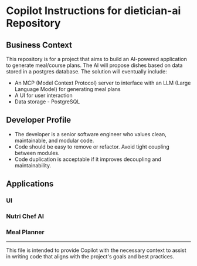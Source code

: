 # Copilot Instructions for dietician-ai Repository

## Business Context
This repository is for a project that aims to build an AI-powered application to generate meal/course plans. The AI will propose dishes based on data stored in a postgres database. The solution will eventually include:
- An MCP (Model Context Protocol) server to interface with an LLM (Large Language Model) for generating meal plans
- A UI for user interaction
- Data storage - PostgreSQL

## Developer Profile
- The developer is a senior software engineer who values clean, maintainable, and modular code.
- Code should be easy to remove or refactor. Avoid tight coupling between modules.
- Code duplication is acceptable if it improves decoupling and maintainability.

## Applications

### UI

### Nutri Chef AI

### Meal Planner


---

This file is intended to provide Copilot with the necessary context to assist in writing code that aligns with the project's goals and best practices.
